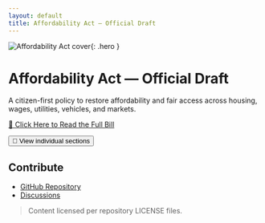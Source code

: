 ```yaml
---
layout: default
title: Affordability Act — Official Draft
---
```


![Affordability Act cover](/assets/header-1280x640.png){: .hero }

# Affordability Act — Official Draft

A citizen-first policy to restore affordability and fair access across housing, wages, utilities, vehicles, and markets.

<p><a class="btn" href="/policy/bill-text/README/">📜 Click Here to Read the Full Bill</a></p>

<p><button id="toggleSections" class="btn btn-secondary">📂 View individual sections</button></p>

<div id="sectionsList" style="display:none;">
  <ul>
    <li><a href="/policy/sections/01_Foundations_of_Ownership/">01 — Foundations of Ownership</a></li>
    <li><a href="/policy/sections/02_Housing_Land_and_Ownership_Protections/">02 — Housing, Land, and Ownership Protections</a></li>
    <li><a href="/policy/sections/03_Fair_Market_Participation_and_Offer_Integrity/">03 — Fair Market Participation & Offer Integrity</a></li>
    <li><a href="/policy/sections/04_Transportation_Vehicles_and_Ownership_Equity/">04 — Transportation, Vehicles, & Ownership Equity</a></li>
    <li><a href="/policy/sections/05_Taxation_Labor_and_Fiscal_Safeguards/">05 — Taxation, Labor, & Fiscal Safeguards</a></li>
    <li><a href="/policy/sections/06_Enforcement_Compliance_and_Appeals/">06 — Enforcement, Compliance, & Appeals</a></li>
    <li><a href="/policy/sections/07_Integrity_Accountability_and_Global_Fairness/">07 — Integrity, Accountability, & Global Fairness</a></li>
  </ul>
</div>

<script>
document.addEventListener('DOMContentLoaded',()=>{
  const btn=document.getElementById('toggleSections');
  const list=document.getElementById('sectionsList');
  btn.addEventListener('click',()=>{
    const visible=list.style.display==='block';
    list.style.display=visible?'none':'block';
    btn.textContent=visible?'📂 View individual sections':'📁 Hide individual sections';
  });
});
</script>

## Contribute
- [GitHub Repository](https://github.com/cFerg/Affordability-Act/)
- [Discussions](https://github.com/cFerg/Affordability-Act/discussions)

> Content licensed per repository LICENSE files.